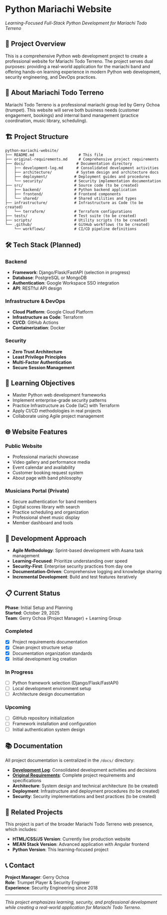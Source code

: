 # Python Mariachi Website
*Learning-Focused Full-Stack Python Development for Mariachi Todo Terreno*

## 🎯 Project Overview

This is a comprehensive Python web development project to create a professional website for Mariachi Todo Terreno. The project serves dual purposes: providing a real-world application for the mariachi band and offering hands-on learning experience in modern Python web development, security engineering, and DevOps practices.

## 🎵 About Mariachi Todo Terreno

Mariachi Todo Terreno is a professional mariachi group led by Gerry Ochoa (trumpet). This website will serve both business needs (customer engagement, bookings) and internal band management (practice coordination, music library, scheduling).

## 🏗️ Project Structure

```
python-mariachi-website/
├── README.md                    # This file
├── original-requirements.md     # Comprehensive project requirements
├── docs/                       # Documentation directory
│   ├── development-log.md      # Consolidated development activities
│   ├── architecture/           # System design and architecture docs
│   ├── deployment/            # Deployment guides and procedures
│   └── security/              # Security implementation documentation
├── src/                       # Source code (to be created)
│   ├── backend/               # Python backend application
│   ├── frontend/              # Frontend components
│   └── shared/                # Shared utilities and types
├── infrastructure/            # Infrastructure as Code (to be created)
│   └── terraform/             # Terraform configurations
├── tests/                     # Test suite (to be created)
├── scripts/                   # Utility scripts (to be created)
└── .github/                   # GitHub workflows (to be created)
    └── workflows/             # CI/CD pipeline definitions
```

## 🛠️ Tech Stack (Planned)

### Backend
- **Framework**: Django/Flask/FastAPI (selection in progress)
- **Database**: PostgreSQL or MongoDB
- **Authentication**: Google Workspace SSO integration
- **API**: RESTful API design

### Infrastructure & DevOps
- **Cloud Platform**: Google Cloud Platform
- **Infrastructure as Code**: Terraform
- **CI/CD**: GitHub Actions
- **Containerization**: Docker

### Security
- **Zero Trust Architecture**
- **Least Privilege Principles**
- **Multi-Factor Authentication**
- **Secure Session Management**

## 🎯 Learning Objectives

- Master Python web development frameworks
- Implement enterprise-grade security patterns
- Practice Infrastructure as Code (IaC) with Terraform
- Apply CI/CD methodologies in real projects
- Collaborate using Agile project management

## 🌐 Website Features

### Public Website
- Professional mariachi showcase
- Video gallery and performance media
- Event calendar and availability
- Customer booking request system
- About page with band philosophy

### Musicians Portal (Private)
- Secure authentication for band members
- Digital scores library with search
- Practice scheduling and organization
- Professional sheet music display
- Member dashboard and tools

## 🚀 Development Approach

- **Agile Methodology**: Sprint-based development with Asana task management
- **Learning-Focused**: Prioritize understanding over speed
- **Security-First**: Enterprise security practices from day one
- **Documentation-Driven**: Comprehensive logging and knowledge sharing
- **Incremental Development**: Build and test features iteratively

## 📋 Current Status

**Phase**: Initial Setup and Planning  
**Started**: October 29, 2025  
**Team**: Gerry Ochoa (Project Manager) + Learning Group

### Completed
- [x] Project requirements documentation
- [x] Clean project structure setup
- [x] Documentation organization standards
- [x] Initial development log creation

### In Progress
- [ ] Python framework selection (Django/Flask/FastAPI)
- [ ] Local development environment setup
- [ ] Architecture design documentation

### Upcoming
- [ ] GitHub repository initialization
- [ ] Framework installation and configuration
- [ ] Initial authentication system design

## 📚 Documentation

All project documentation is centralized in the `/docs/` directory:

- **[Development Log](docs/development-log.md)**: Consolidated development activities and decisions
- **[Original Requirements](original-requirements.md)**: Complete project requirements and specifications
- **Architecture**: System design and technical architecture (to be created)
- **Deployment**: Infrastructure and deployment procedures (to be created)
- **Security**: Security implementations and best practices (to be created)

## 🔗 Related Projects

This project is part of the broader Mariachi Todo Terreno web presence, which includes:
- **HTML/CSS/JS Version**: Currently live production website
- **MEAN Stack Version**: Advanced application with Angular frontend
- **Python Version**: This learning-focused project

## 📞 Contact

**Project Manager**: Gerry Ochoa  
**Role**: Trumpet Player & Security Engineer  
**Experience**: Security Engineering since 2018

---

*This project emphasizes learning, security, and professional development while creating a real-world application for Mariachi Todo Terreno.*